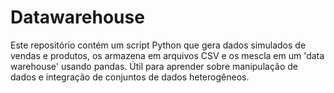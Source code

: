 # Datawarehouse
Este repositório contém um script Python que gera dados simulados de vendas e produtos, os armazena em arquivos CSV e os mescla em um 'data warehouse' usando pandas. Útil para aprender sobre manipulação de dados e integração de conjuntos de dados heterogêneos.
